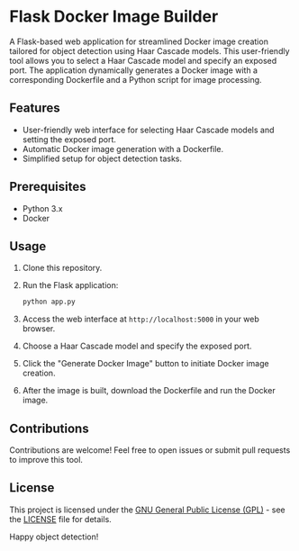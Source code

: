 # Flask Docker Image Builder

A Flask-based web application for streamlined Docker image creation tailored for object detection using Haar Cascade models. This user-friendly tool allows you to select a Haar Cascade model and specify an exposed port. The application dynamically generates a Docker image with a corresponding Dockerfile and a Python script for image processing.

## Features

- User-friendly web interface for selecting Haar Cascade models and setting the exposed port.
- Automatic Docker image generation with a Dockerfile.
- Simplified setup for object detection tasks.

## Prerequisites

- Python 3.x
- Docker

## Usage

1. Clone this repository.

2. Run the Flask application:

    ```bash
    python app.py
    ```

3. Access the web interface at `http://localhost:5000` in your web browser.

4. Choose a Haar Cascade model and specify the exposed port.

5. Click the "Generate Docker Image" button to initiate Docker image creation.

6. After the image is built, download the Dockerfile and run the Docker image.

## Contributions

Contributions are welcome! Feel free to open issues or submit pull requests to improve this tool.

## License

This project is licensed under the [GNU General Public License (GPL)](LICENSE) - see the [LICENSE](LICENSE) file for details.

Happy object detection!
